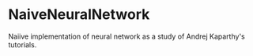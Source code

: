 # NaiveNeuralNetwork
Naiive implementation of neural network as a study of Andrej Kaparthy's tutorials.
